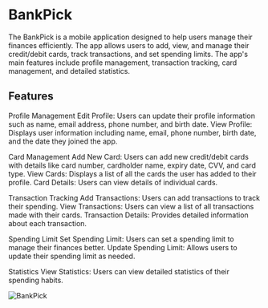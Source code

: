 # BankPick

 The BankPick is a mobile application designed to help users manage their finances efficiently. The app allows users to add, view, and manage their credit/debit cards, track transactions, and set spending limits. The app's main features include profile management, transaction tracking, card management, and detailed statistics.

## Features

Profile Management
Edit Profile: Users can update their profile information such as name, email address, phone number, and birth date.
View Profile: Displays user information including name, email, phone number, birth date, and the date they joined the app.

Card Management
Add New Card: Users can add new credit/debit cards with details like card number, cardholder name, expiry date, CVV, and card type.
View Cards: Displays a list of all the cards the user has added to their profile.
Card Details: Users can view details of individual cards.

Transaction Tracking
Add Transactions: Users can add transactions to track their spending.
View Transactions: Users can view a list of all transactions made with their cards.
Transaction Details: Provides detailed information about each transaction.

Spending Limit
Set Spending Limit: Users can set a spending limit to manage their finances better.
Update Spending Limit: Allows users to update their spending limit as needed.

Statistics
View Statistics: Users can view detailed statistics of their spending habits.

![BankPick](https://github.com/rozan-alawar/BankPick/assets/89961825/dae867ee-8f98-4f08-abd0-1ad6d13cf246)
